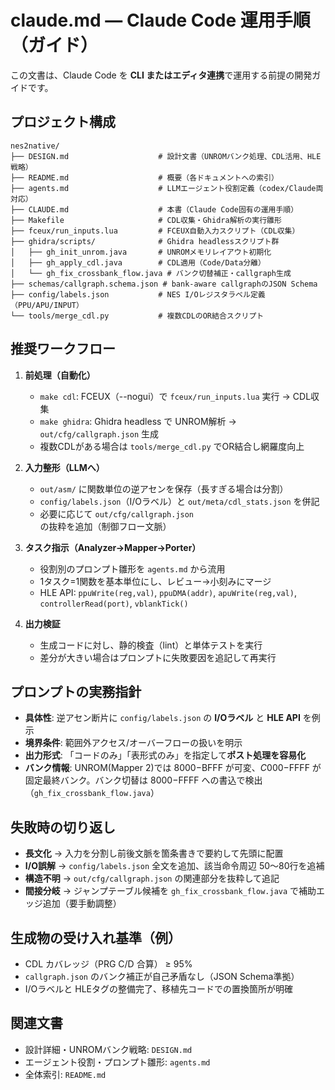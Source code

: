 # claude.md — Claude Code 運用手順（ガイド）

この文書は、Claude Code を **CLI またはエディタ連携**で運用する前提の開発ガイドです。

## プロジェクト構成
```
nes2native/
├── DESIGN.md                    # 設計文書（UNROMバンク処理、CDL活用、HLE戦略）
├── README.md                    # 概要（各ドキュメントへの索引）
├── agents.md                    # LLMエージェント役割定義（codex/Claude両対応）
├── CLAUDE.md                    # 本書（Claude Code固有の運用手順）
├── Makefile                     # CDL収集・Ghidra解析の実行雛形
├── fceux/run_inputs.lua         # FCEUX自動入力スクリプト（CDL収集）
├── ghidra/scripts/              # Ghidra headlessスクリプト群
│   ├── gh_init_unrom.java       # UNROMメモリレイアウト初期化
│   ├── gh_apply_cdl.java        # CDL適用（Code/Data分離）
│   └── gh_fix_crossbank_flow.java # バンク切替補正・callgraph生成
├── schemas/callgraph.schema.json # bank-aware callgraphのJSON Schema
├── config/labels.json           # NES I/Oレジスタラベル定義（PPU/APU/INPUT）
└── tools/merge_cdl.py           # 複数CDLのOR結合スクリプト
```

## 推奨ワークフロー
1. **前処理（自動化）**
   - `make cdl`: FCEUX（--nogui）で `fceux/run_inputs.lua` 実行 → CDL収集
   - `make ghidra`: Ghidra headless で UNROM解析 → `out/cfg/callgraph.json` 生成
   - 複数CDLがある場合は `tools/merge_cdl.py` でOR結合し網羅度向上

2. **入力整形（LLMへ）**
   - `out/asm/` に関数単位の逆アセンを保存（長すぎる場合は分割）
   - `config/labels.json`（I/Oラベル）と `out/meta/cdl_stats.json` を併記
   - 必要に応じて `out/cfg/callgraph.json` の抜粋を追加（制御フロー文脈）

3. **タスク指示（Analyzer→Mapper→Porter）**
   - 役割別のプロンプト雛形を `agents.md` から流用
   - 1タスク=1関数を基本単位にし、レビュー→小刻みにマージ
   - HLE API: `ppuWrite(reg,val)`, `ppuDMA(addr)`, `apuWrite(reg,val)`, `controllerRead(port)`, `vblankTick()`

4. **出力検証**
   - 生成コードに対し、静的検査（lint）と単体テストを実行
   - 差分が大きい場合はプロンプトに失敗要因を追記して再実行

## プロンプトの実務指針
- **具体性**: 逆アセン断片に `config/labels.json` の **I/Oラベル** と **HLE API** を例示
- **境界条件**: 範囲外アクセス/オーバーフローの扱いを明示
- **出力形式**: 「コードのみ」「表形式のみ」を指定して**ポスト処理を容易化**
- **バンク情報**: UNROM(Mapper 2)では $8000-$BFFF が可変、$C000-$FFFF が固定最終バンク。バンク切替は $8000-$FFFF への書込で検出（`gh_fix_crossbank_flow.java`）

## 失敗時の切り返し
- **長文化** → 入力を分割し前後文脈を箇条書きで要約して先頭に配置
- **I/O誤解** → `config/labels.json` 全文を追加、該当命令周辺 50〜80行を追補
- **構造不明** → `out/cfg/callgraph.json` の関連部分を抜粋して追記
- **間接分岐** → ジャンプテーブル候補を `gh_fix_crossbank_flow.java` で補助エッジ追加（要手動調整）

## 生成物の受け入れ基準（例）
- CDL カバレッジ（PRG C/D 合算） ≥ 95%
- `callgraph.json` のバンク補正が自己矛盾なし（JSON Schema準拠）
- I/Oラベルと HLEタグの整備完了、移植先コードでの置換箇所が明確

## 関連文書
- 設計詳細・UNROMバンク戦略: `DESIGN.md`
- エージェント役割・プロンプト雛形: `agents.md`
- 全体索引: `README.md`
